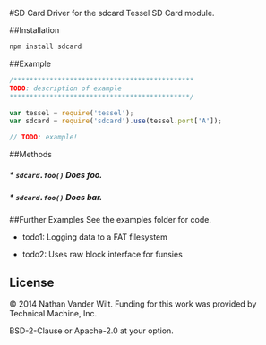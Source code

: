 #SD Card
Driver for the sdcard Tessel SD Card module.

##Installation
```sh
npm install sdcard
```

##Example
```js
/*********************************************
TODO: description of example
*********************************************/

var tessel = require('tessel');
var sdcard = require('sdcard').use(tessel.port['A']);

// TODO: example!
```

##Methods

##### * `sdcard.foo()` Does foo.

##### * `sdcard.foo()` Does bar.

##Further Examples
See the examples folder for code.

* todo1: Logging data to a FAT filesystem

* todo2: Uses raw block interface for funsies

## License

© 2014 Nathan Vander Wilt.
Funding for this work was provided by Technical Machine, Inc.

BSD-2-Clause or Apache-2.0 at your option.
